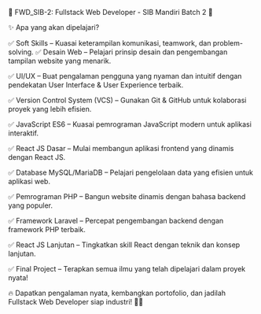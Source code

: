 🚀 FWD_SIB-2: Fullstack Web Developer - SIB Mandiri Batch 2 🚀

✨ Apa yang akan dipelajari?



✅ Soft Skills – Kuasai keterampilan komunikasi, teamwork, dan problem-solving.
✅ Desain Web – Pelajari prinsip desain dan pengembangan tampilan website yang menarik.

✅ UI/UX – Buat pengalaman pengguna yang nyaman dan intuitif dengan pendekatan User Interface & User Experience terbaik.

✅ Version Control System (VCS) – Gunakan Git & GitHub untuk kolaborasi proyek yang lebih efisien.

✅ JavaScript ES6 – Kuasai pemrograman JavaScript modern untuk aplikasi interaktif.

✅ React JS Dasar – Mulai membangun aplikasi frontend yang dinamis dengan React JS.

✅ Database MySQL/MariaDB – Pelajari pengelolaan data yang efisien untuk aplikasi web.

✅ Pemrograman PHP – Bangun website dinamis dengan bahasa backend yang populer.

✅ Framework Laravel – Percepat pengembangan backend dengan framework PHP terbaik.

✅ React JS Lanjutan – Tingkatkan skill React dengan teknik dan konsep lanjutan.

✅ Final Project – Terapkan semua ilmu yang telah dipelajari dalam proyek nyata!

🔥 Dapatkan pengalaman nyata, kembangkan portofolio, dan jadilah Fullstack Web Developer siap industri! 🚀✨
